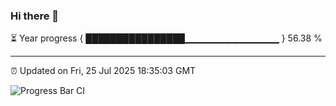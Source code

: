 ### Hi there 👋

⏳ Year progress { ████████████████▁▁▁▁▁▁▁▁▁▁▁▁▁▁ } 56.38 %

---

⏰ Updated on Fri, 25 Jul 2025 18:35:03 GMT

![Progress Bar CI](https://github.com/liununu/liununu/workflows/Progress%20Bar%20CI/badge.svg)
